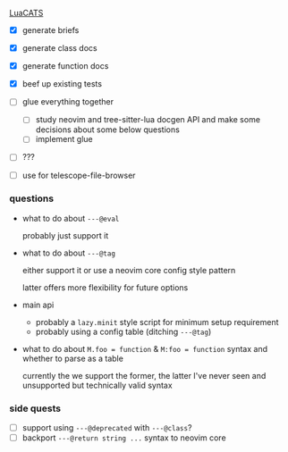 [LuaCATS](https://luals.github.io/wiki/annotations/)

- [x] generate briefs
- [x] generate class docs
- [x] generate function docs
- [x] beef up existing tests
- [ ] glue everything together
    - [ ] study neovim and tree-sitter-lua docgen API and make some decisions about some below questions
    - [ ] implement glue
- [ ] ???
- [ ] use for telescope-file-browser


### questions
- what to do about `---@eval`

    probably just support it

- what to do about `---@tag`

    either support it or use a neovim core config style pattern

    latter offers more flexibility for future options

- main api
    - probably a `lazy.minit` style script for minimum setup requirement
    - probably using a config table (ditching `---@tag`)


- what to do about `M.foo = function` & `M:foo = function` syntax and whether to parse as a table

    currently the we support the former, the latter I've never seen and unsupported but technically valid syntax


### side quests
- [ ] support using `---@deprecated` with `---@class`?
- [ ] backport `---@return string ...` syntax to neovim core
